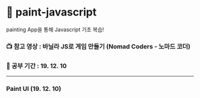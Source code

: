 # :art: paint-javascript

painting App을 통해 Javascript 기초 복습!

### :tv: 참고 영상 : 바닐라 JS로 게임 만들기 (Nomad Coders - 노마드 코더)

### :date: 공부 기간 : 19. 12. 10

---

### Paint UI (19. 12. 10)

